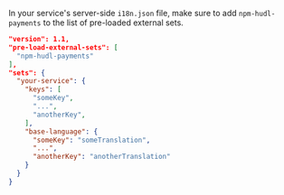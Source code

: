 In your service's server-side `i18n.json` file, make sure to add `npm-hudl-payments` to the list of pre-loaded external sets.

```json
"version": 1.1,
"pre-load-external-sets": [
  "npm-hudl-payments"
],
"sets": {
  "your-service": {
    "keys": [
      "someKey",
      "...",
      "anotherKey",
    ],
    "base-language": {
      "someKey": "someTranslation",
      "...",
      "anotherKey": "anotherTranslation"
    }
  }
}
```
